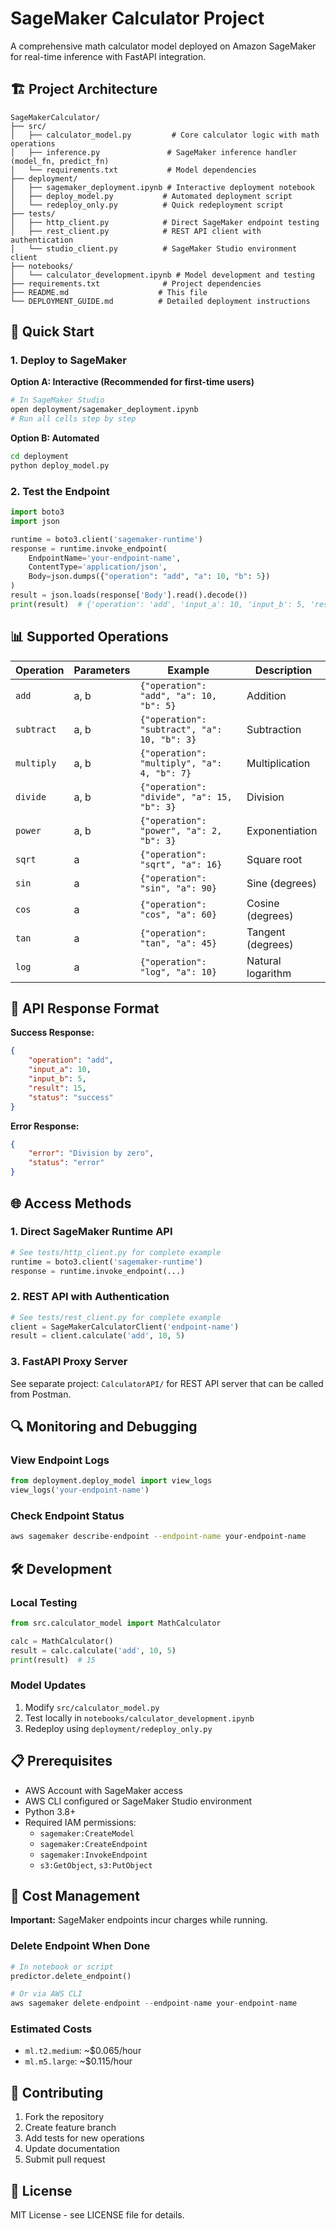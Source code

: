 # SageMaker Calculator Project

A comprehensive math calculator model deployed on Amazon SageMaker for real-time inference with FastAPI integration.

## 🏗️ Project Architecture

```
SageMakerCalculator/
├── src/
│   ├── calculator_model.py         # Core calculator logic with math operations
│   ├── inference.py               # SageMaker inference handler (model_fn, predict_fn)
│   └── requirements.txt           # Model dependencies
├── deployment/
│   ├── sagemaker_deployment.ipynb # Interactive deployment notebook
│   ├── deploy_model.py           # Automated deployment script
│   └── redeploy_only.py          # Quick redeployment script
├── tests/
│   ├── http_client.py            # Direct SageMaker endpoint testing
│   ├── rest_client.py            # REST API client with authentication
│   └── studio_client.py          # SageMaker Studio environment client
├── notebooks/
│   └── calculator_development.ipynb # Model development and testing
├── requirements.txt              # Project dependencies
├── README.md                    # This file
└── DEPLOYMENT_GUIDE.md          # Detailed deployment instructions
```

## 🚀 Quick Start

### 1. Deploy to SageMaker

**Option A: Interactive (Recommended for first-time users)**
```bash
# In SageMaker Studio
open deployment/sagemaker_deployment.ipynb
# Run all cells step by step
```

**Option B: Automated**
```bash
cd deployment
python deploy_model.py
```

### 2. Test the Endpoint

```python
import boto3
import json

runtime = boto3.client('sagemaker-runtime')
response = runtime.invoke_endpoint(
    EndpointName='your-endpoint-name',
    ContentType='application/json',
    Body=json.dumps({"operation": "add", "a": 10, "b": 5})
)
result = json.loads(response['Body'].read().decode())
print(result)  # {'operation': 'add', 'input_a': 10, 'input_b': 5, 'result': 15, 'status': 'success'}
```

## 📊 Supported Operations

| Operation | Parameters | Example | Description |
|-----------|------------|---------|-------------|
| `add` | a, b | `{"operation": "add", "a": 10, "b": 5}` | Addition |
| `subtract` | a, b | `{"operation": "subtract", "a": 10, "b": 3}` | Subtraction |
| `multiply` | a, b | `{"operation": "multiply", "a": 4, "b": 7}` | Multiplication |
| `divide` | a, b | `{"operation": "divide", "a": 15, "b": 3}` | Division |
| `power` | a, b | `{"operation": "power", "a": 2, "b": 3}` | Exponentiation |
| `sqrt` | a | `{"operation": "sqrt", "a": 16}` | Square root |
| `sin` | a | `{"operation": "sin", "a": 90}` | Sine (degrees) |
| `cos` | a | `{"operation": "cos", "a": 60}` | Cosine (degrees) |
| `tan` | a | `{"operation": "tan", "a": 45}` | Tangent (degrees) |
| `log` | a | `{"operation": "log", "a": 10}` | Natural logarithm |

## 🔧 API Response Format

**Success Response:**
```json
{
    "operation": "add",
    "input_a": 10,
    "input_b": 5,
    "result": 15,
    "status": "success"
}
```

**Error Response:**
```json
{
    "error": "Division by zero",
    "status": "error"
}
```

## 🌐 Access Methods

### 1. Direct SageMaker Runtime API
```python
# See tests/http_client.py for complete example
runtime = boto3.client('sagemaker-runtime')
response = runtime.invoke_endpoint(...)
```

### 2. REST API with Authentication
```python
# See tests/rest_client.py for complete example
client = SageMakerCalculatorClient('endpoint-name')
result = client.calculate('add', 10, 5)
```

### 3. FastAPI Proxy Server
See separate project: `CalculatorAPI/` for REST API server that can be called from Postman.

## 🔍 Monitoring and Debugging

### View Endpoint Logs
```python
from deployment.deploy_model import view_logs
view_logs('your-endpoint-name')
```

### Check Endpoint Status
```bash
aws sagemaker describe-endpoint --endpoint-name your-endpoint-name
```

## 🛠️ Development

### Local Testing
```python
from src.calculator_model import MathCalculator

calc = MathCalculator()
result = calc.calculate('add', 10, 5)
print(result)  # 15
```

### Model Updates
1. Modify `src/calculator_model.py`
2. Test locally in `notebooks/calculator_development.ipynb`
3. Redeploy using `deployment/redeploy_only.py`

## 📋 Prerequisites

- AWS Account with SageMaker access
- AWS CLI configured or SageMaker Studio environment
- Python 3.8+
- Required IAM permissions:
  - `sagemaker:CreateModel`
  - `sagemaker:CreateEndpoint`
  - `sagemaker:InvokeEndpoint`
  - `s3:GetObject`, `s3:PutObject`

## 🚨 Cost Management

**Important:** SageMaker endpoints incur charges while running.

### Delete Endpoint When Done
```python
# In notebook or script
predictor.delete_endpoint()

# Or via AWS CLI
aws sagemaker delete-endpoint --endpoint-name your-endpoint-name
```

### Estimated Costs
- `ml.t2.medium`: ~$0.065/hour
- `ml.m5.large`: ~$0.115/hour

## 🤝 Contributing

1. Fork the repository
2. Create feature branch
3. Add tests for new operations
4. Update documentation
5. Submit pull request

## 📄 License

MIT License - see LICENSE file for details.